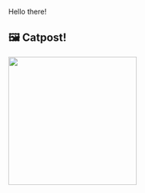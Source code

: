 Hello there!



## 🖼️ Catpost!

<sub>
    <img src="https://cdn2.thecatapi.com/images/c2e.jpg" height="256">
</sub>

